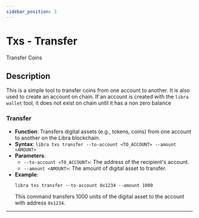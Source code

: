 ```yaml
---
sidebar_position: 3
---
```


# Txs - Transfer

Transfer Coins

## Description
This is a simple tool to transfer coins from one account to another. It is also used to create an account on chain. If an account is created with the `libra wallet` tool, it does not exist on chain until it has a non zero balance


### Transfer 
- **Function**: Transfers digital assets (e.g., tokens, coins) from one account to another on the Libra blockchain.
- **Syntax**: `libra txs transfer --to-account <TO_ACCOUNT> --amount <AMOUNT>`
- **Parameters**:
  - `--to-account <TO_ACCOUNT>`: The address of the recipient's account.
  - `--amount <AMOUNT>`: The amount of digital asset to transfer.
- **Example**:
  ```
  libra txs transfer --to-account 0x1234 --amount 1000
  ```
  This command transfers 1000 units of the digital asset to the account with address `0x1234`.

---
